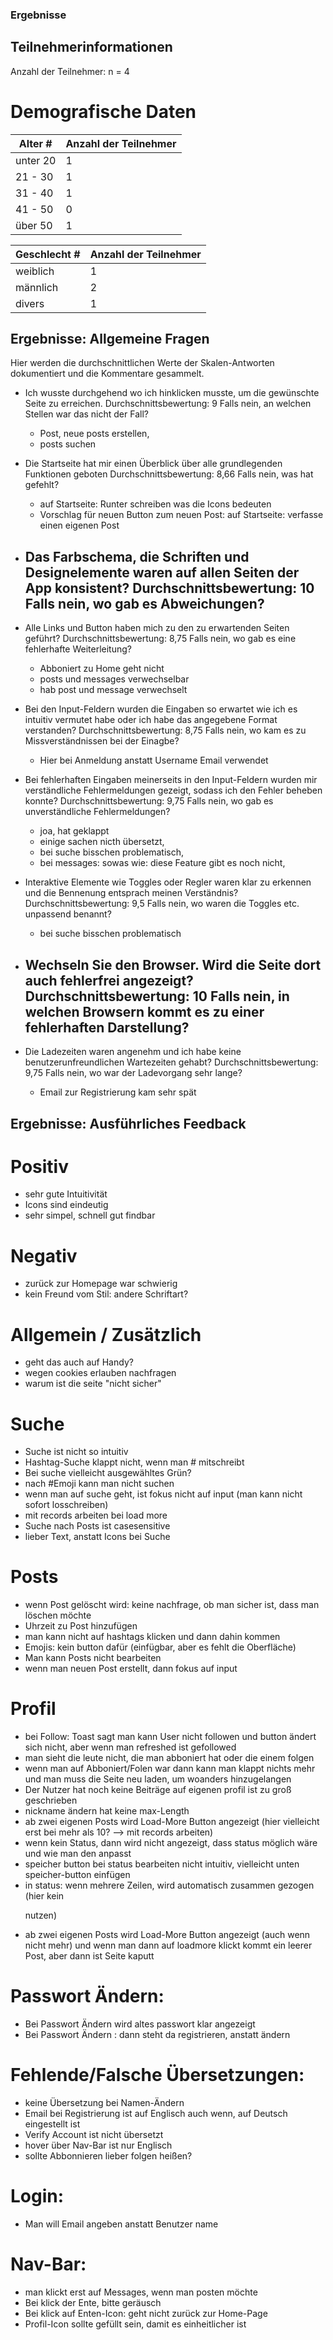 ### Ergebnisse

## Teilnehmerinformationen
Anzahl der Teilnehmer: n = 4

# Demografische Daten
| Alter # | Anzahl der Teilnehmer  |
|---------|---------|
|   unter 20     |   1     |
|   21 - 30     |   1     |
|   31 - 40     |   1     |
|   41 - 50     |   0     |
|   über 50     |   1    |

| Geschlecht # | Anzahl der Teilnehmer  |
|---------|---------|
|   weiblich     |   1     |
|   männlich     |   2     |
|   divers     |   1     |

## Ergebnisse: Allgemeine Fragen

Hier werden die durchschnittlichen Werte der Skalen-Antworten dokumentiert und die Kommentare gesammelt.

- Ich wusste durchgehend wo ich hinklicken musste, um die gewünschte Seite zu erreichen.
Durchschnittsbewertung: 9
Falls nein, an welchen Stellen war das nicht der Fall?
    - Post, neue posts erstellen, 
    - posts suchen

- Die Startseite hat mir einen Überblick über alle grundlegenden Funktionen geboten
Durchschnittsbewertung: 8,66
Falls nein, was hat gefehlt?
    - auf Startseite: Runter schreiben was die Icons bedeuten
    - Vorschlag für neuen Button zum neuen Post: auf Startseite: verfasse einen eigenen Post

- Das Farbschema, die Schriften und Designelemente waren auf allen Seiten der App konsistent?
Durchschnittsbewertung: 10
Falls nein, wo gab es Abweichungen?
    - 

- Alle Links und Button haben mich zu den zu erwartenden Seiten geführt?
Durchschnittsbewertung: 8,75
Falls nein, wo gab es eine fehlerhafte Weiterleitung?
    - Abboniert zu Home geht nicht 
    - posts und messages verwechselbar 
    - hab post und message verwechselt

- Bei den Input-Feldern wurden die Eingaben so erwartet wie ich es intuitiv vermutet habe oder ich habe das angegebene Format verstanden?
Durchschnittsbewertung: 8,75
Falls nein, wo kam es zu Missverständnissen bei der Einagbe?
    - Hier bei Anmeldung anstatt Username Email verwendet

- Bei fehlerhaften Eingaben meinerseits in den Input-Feldern wurden mir verständliche Fehlermeldungen gezeigt, sodass ich den Fehler beheben konnte?
Durchschnittsbewertung: 9,75
Falls nein, wo gab es unverständliche Fehlermeldungen?
    - joa, hat geklappt 
    - einige sachen nicth übersetzt, 
    - bei suche bisschen problematisch, 
    - bei messages: sowas wie: diese Feature gibt es noch nicht, 

- Interaktive Elemente wie Toggles oder Regler waren klar zu erkennen und die Bennenung entsprach meinen Verständnis?
Durchschnittsbewertung: 9,5
Falls nein, wo waren die Toggles etc. unpassend benannt?
    - bei suche bisschen problematisch

- Wechseln Sie den Browser. Wird die Seite dort auch fehlerfrei angezeigt?
Durchschnittsbewertung: 10
Falls nein, in welchen Browsern kommt es zu einer fehlerhaften Darstellung?
    - 

- Die Ladezeiten waren angenehm und ich habe keine benutzerunfreundlichen Wartezeiten gehabt? 
Durchschnittsbewertung: 9,75
Falls nein, wo war der Ladevorgang sehr lange?
    - Email zur Registrierung kam sehr spät

## Ergebnisse: Ausführliches Feedback

# Positiv
- sehr gute Intuitivität
- Icons sind eindeutig
- sehr simpel, schnell gut findbar

# Negativ
- zurück zur Homepage war schwierig
- kein Freund vom Stil: andere Schriftart?

# Allgemein / Zusätzlich
- geht das auch auf Handy?
- wegen cookies erlauben nachfragen
- warum ist die seite "nicht sicher"

# Suche
- Suche ist nicht so intuitiv
- Hashtag-Suche klappt nicht, wenn man # mitschreibt
- Bei suche vielleicht ausgewähltes Grün?
- nach #Emoji kann man nicht suchen
- wenn man auf suche geht, ist fokus nicht auf input (man kann nicht sofort losschreiben)
- mit records arbeiten bei load more
- Suche nach Posts ist casesensitive
- lieber Text, anstatt Icons bei Suche

# Posts
- wenn Post gelöscht wird: keine nachfrage, ob man sicher ist, dass man löschen möchte
- Uhrzeit zu Post hinzufügen
- man kann nicht auf hashtags klicken und dann dahin kommen
- Emojis: kein button dafür (einfügbar, aber es fehlt die Oberfläche)
- Man kann Posts nicht bearbeiten
- wenn man neuen Post erstellt, dann fokus auf input

# Profil
- bei Follow: Toast sagt man kann User nicht followen und button ändert sich nicht, aber wenn man refreshed ist gefollowed
- man sieht die leute nicht, die man abboniert hat oder die einem folgen
- wenn man auf Abboniert/Folen war dann kann man klappt nichts mehr und man muss die Seite neu laden, um woanders hinzugelangen
- Der Nutzer hat noch keine Beiträge auf eigenen profil ist zu groß geschrieben
- nickname ändern hat keine max-Length
- ab zwei eigenen Posts wird Load-More Button angezeigt (hier vielleicht erst bei mehr als 10? --> mit records arbeiten)
- wenn kein Status, dann wird nicht angezeigt, dass status möglich wäre und wie man den anpasst
- speicher button bei status bearbeiten nicht intuitiv, vielleicht unten speicher-button einfügen
- in status: wenn mehrere Zeilen, wird automatisch zusammen gezogen (hier kein <p/> nutzen)
- ab zwei eigenen Posts wird Load-More Button angezeigt (auch wenn nicht mehr) und wenn man dann auf loadmore klickt kommt ein leerer Post, aber dann ist Seite kaputt


# Passwort Ändern:
- Bei Passwort Ändern wird altes passwort klar angezeigt
- Bei Passwort Ändern : dann steht da registrieren, anstatt ändern

# Fehlende/Falsche Übersetzungen:
- keine Übersetzung bei Namen-Ändern
- Email bei Registrierung ist auf Englisch auch wenn, auf Deutsch eingestellt ist
- Verify Account ist nicht übersetzt
- hover über Nav-Bar ist nur Englisch
- sollte Abbonnieren lieber folgen heißen?

# Login:
- Man will Email angeben anstatt Benutzer name

# Nav-Bar:
- man klickt erst auf Messages, wenn man posten möchte
- Bei klick der Ente, bitte geräusch
- Bei klick auf Enten-Icon: geht nicht zurück zur Home-Page
- Profil-Icon sollte gefüllt sein, damit es einheitlicher ist
 



